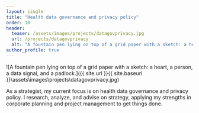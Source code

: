 ```yaml
---
layout: single
title: "Health data governance and privacy policy"
order: 10
header:
  teaser: /assets/images/projects/datagovprivacy.jpg
  url: /projects/datagovprivacy
  alt: "A fountain pen lying on top of a grid paper with a sketch: a heart, a person, a data signal, and a padlock."
author_profile: true
---
```


![A fountain pen lying on top of a grid paper with a sketch: a heart, a person, a data signal, and a padlock.]({{ site.url }}{{ site.baseurl }}\assets\images\projects\datagovprivacy.jpg)

As a strategist, my current focus is on health data governance and privacy policy. I research, analyze, and advise on strategy, applying my strengths in corporate planning and project management to get things done.
